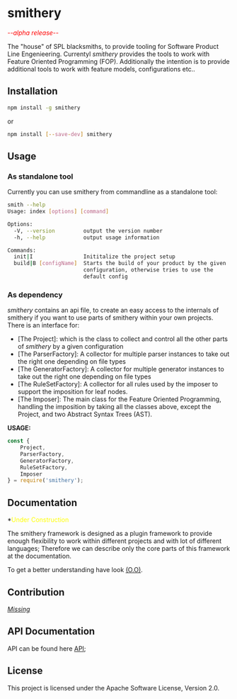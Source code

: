 # smithery

*<span style="color:red">--alpha release--</span>*

The "house" of SPL blacksmiths, to provide tooling for Software Product Line Engenieering.
Currentyl *smithery* provides the tools to work with Feature Oriented Programming (FOP).
Additionally the intention is to provide additional tools to work with feature models, configurations etc..
<!--
## Installation smithery for testing
``` npm install -g git+https://github.com/tabris87/featureCLI.git#master```
-->
## Installation
```bash
npm install -g smithery
```
or 
```bash
npm install [--save-dev] smithery
```

## Usage
### As standalone tool
Currently you can use smithery from commandline as a standalone tool:
```bash
smith --help
Usage: index [options] [command]

Options:
  -V, --version         output the version number
  -h, --help            output usage information

Commands:
  init|I                Inititalize the project setup
  build|B [configName]  Starts the build of your product by the given
                        configuration, otherwise tries to use the
                        default config
```

### As dependency
*smithery* contains an api file, to create an easy access to the internals of smithery if you want to use parts of smithery within your own projects.
There is an interface for: 
- [The Project]: which is the class to collect and control all the other parts of *smithery* by a given configuration
- [The ParserFactory]: A collector for multiple parser instances to take out the right one depending on file types
- [The GeneratorFactory]: A collector for multiple generator instances to take out the right one depending on file types
- [The RuleSetFactory]: A collector for all rules used by the imposer to support the imposition for leaf nodes.
- [The Imposer]: The main class for the Feature Oriented Programming, handling the imposition by taking all the classes above, except the Project, and two Abstract Syntax Trees (AST).

**USAGE:**

```javascript
const {
    Project,
    ParserFactory,
    GeneratorFactory,
    RuleSetFactory,
    Imposer
} = require('smithery');
```

## Documentation
*<span style="color: yellow;">Under Construction</span>

The smithery framework is designed as a plugin framework to provide enough flexibility to work within different projects and with lot of different languages;
Therefore we can describe only the core parts of this framework at the documentation.

To get a better understanding have look [(O.O)](docs/Documentation.md).

## Contribution
 [*Missing*](https://github.com/tabris87/featureCLI/blob/master/docs/CONTRIBUTING.md)

## API Documentation
API can be found here [API](docs/API.md);
 
## License
This project is licensed under the Apache Software License, Version 2.0.